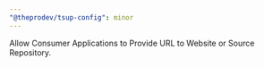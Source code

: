```yaml
---
"@theprodev/tsup-config": minor
---
```


Allow Consumer Applications to Provide URL to Website or Source Repository.
